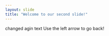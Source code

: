 ```yaml
---
layout: slide
title: "Welcome to our second slide!"
---
```

changed agin text
Use the left arrow to go back!
